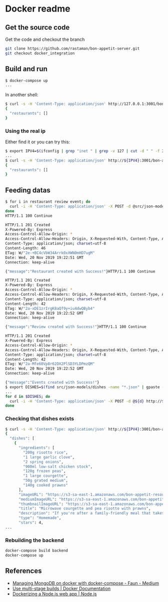 # Docker readme

## Get the source code

Get the code and checkout the branch

```sh
git clone https://github.com/rastaman/bon-appetit-server.git
git checkout docker_integration
```

## Build and run

```sh
$ docker-compose up
...
```

In another shell:

```sh
$ curl -s -H 'Content-Type: application/json' http://127.0.0.1:3001/bon-appetit/api/v1/restaurant | jq .
{
  "restaurants": []
}
```

### Using the real ip

Either find it or you can try this:

```sh
$ export IPV4=$(ifconfig | grep "inet " | grep -v 127 | cut -d " " -f 2 | head -1)
...
$ curl -s -H 'Content-Type: application/json' http://${IPV4}:3001/bon-appetit/api/v1/restaurant | jq .
{
  "restaurants": []
}
```

## Feeding datas

```sh
$ for i in restaurant review event; do
  curl -i -H 'Content-Type: application/json' -X POST -d @src/json-models/${i}s.json http://${IPV4}:3001/bon-appetit/api/v1/${i}/batch
done
HTTP/1.1 100 Continue

HTTP/1.1 201 Created
X-Powered-By: Express
Access-Control-Allow-Origin: *
Access-Control-Allow-Headers: Origin, X-Requested-With, Content-Type, Accept
Content-Type: application/json; charset=utf-8
Content-Length: 46
ETag: W/"2e-+BC4cVbW34Arrk0xXWN0mHD7ugM"
Date: Wed, 20 Nov 2019 19:22:51 GMT
Connection: keep-alive

{"message":"Restaurant created with Success!"}HTTP/1.1 100 Continue

HTTP/1.1 201 Created
X-Powered-By: Express
Access-Control-Allow-Origin: *
Access-Control-Allow-Headers: Origin, X-Requested-With, Content-Type, Accept
Content-Type: application/json; charset=utf-8
Content-Length: 42
ETag: W/"2a-xDE1zrIrgK8aQf9y+iu4dwQByb4"
Date: Wed, 20 Nov 2019 19:22:52 GMT
Connection: keep-alive

{"message":"Review created with Success!"}HTTP/1.1 100 Continue

HTTP/1.1 201 Created
X-Powered-By: Express
Access-Control-Allow-Origin: *
Access-Control-Allow-Headers: Origin, X-Requested-With, Content-Type, Accept
Content-Type: application/json; charset=utf-8
Content-Length: 42
ETag: W/"2a-Mfe60Vp8r62DX2PlSD3YLDPmzQM"
Date: Wed, 20 Nov 2019 19:22:52 GMT
Connection: keep-alive

{"message":"Events created with Success!"}
$ export DISHES=$(find src/json-models/dishes -name "*.json" | gpaste -d" " -s)
...
for d in $DISHES; do
  curl -i -H 'Content-Type: application/json' -X POST -d @${d} http://${IPV4}:3001/bon-appetit/api/v1/dish/batch
done
```

### Checking that dishes exists

```sh
$ curl -s -H 'Content-Type: application/json' http://${IPV4}:3001/bon-appetit/api/v1/dish | jq . | head -20
{
  "dishes": [
    {
      "ingredients": [
        "200g risotto rice",
        "1 large garlic clove",
        "2 spring onions",
        "900ml low-salt chicken stock",
        "120g frozen peas",
        "1 large courgette",
        "50g grated medium",
        "140g cooked prawns"
      ],
      "imageURL": "https://s3-sa-east-1.amazonaws.com/bon-appetit-resources/dishes/homemade/large/toddler-recipe-microwave-courgette-and-pea-risotto-prawns.jpeg",
      "mediumImageURL": "https://s3-sa-east-1.amazonaws.com/bon-appetit-resources/dishes/homemade/medium/toddler-recipe-microwave-courgette-and-pea-risotto-prawns.jpeg",
      "thumbnailImageURL": "https://s3-sa-east-1.amazonaws.com/bon-appetit-resources/dishes/homemade/thumbnail/toddler-recipe-microwave-courgette-and-pea-risotto-prawns.jpeg",
      "title": "Microwave courgette and pea risotto with prawns",
      "description": "If you're after a family-friendly meal that takes under 30 minutes, try this courgette and pea risotto.",
      "type": "Homemade",
      "stars": 4,
...
```

### Rebuilding the backend

```sh
docker-compose build backend
docker-compose up
```

## References

- [Managing MongoDB on docker with docker-compose - Faun - Medium](https://medium.com/faun/managing-mongodb-on-docker-with-docker-compose-26bf8a0bbae3)
- [Use multi-stage builds | Docker Documentation](https://docs.docker.com/develop/develop-images/multistage-build/)
- [Dockerizing a Node.js web app | Node.js](https://nodejs.org/de/docs/guides/nodejs-docker-webapp/)
